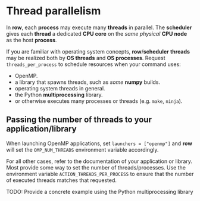 # Thread parallelism

In **row**, each **process** may execute many **threads** in parallel. The
**scheduler** gives each **thread** a dedicated **CPU core** on the *same physical*
**CPU node** as the host **process**.

If you are familiar with operating system concepts, **row**/**scheduler** **threads**
may be realized both by **OS threads** and **OS processes**. Request
`threads_per_process` to schedule resources when your command uses:

* OpenMP.
* a library that spawns threads, such as *some* **numpy** builds.
* operating system threads in general.
* the Python **multiprocessing** library.
* or otherwise executes many processes or threads (e.g. `make`, `ninja`).

## Passing the number of threads to your application/library

When launching OpenMP applications, set `launchers = ["openmp"]` and **row** will
set the `OMP_NUM_THREADS` environment variable accordingly.

For all other cases, refer to the documentation of your application or library. Most
provide some way to set the number of threads/processes. Use the environment variable
`ACTION_THREADS_PER_PROCESS` to ensure that the number of executed threads matches that
requested.

TODO: Provide a concrete example using the Python multiprocessing library
